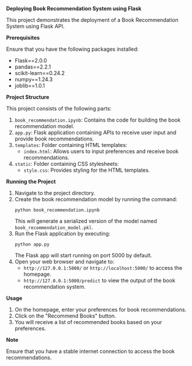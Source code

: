 **Deploying Book Recommendation System using Flask**   

This project demonstrates the deployment of a Book Recommendation System using Flask API.   

**Prerequisites**

Ensure that you have the following packages installed:
- Flask==2.0.0
- pandas==2.2.1
- scikit-learn==0.24.2    
- numpy==1.24.3       
- joblib==1.0.1  
   
**Project Structure**

This project consists of the following parts:
1. `book_recommendation.ipynb`: Contains the code for building the book recommendation model.
2. `app.py`: Flask application containing APIs to receive user input and provide book recommendations.
3. `templates`: Folder containing HTML templates:
   - `index.html`: Allows users to input preferences and receive book recommendations.
4. `static`: Folder containing CSS stylesheets:
   - `style.css`: Provides styling for the HTML templates.

**Running the Project**

1. Navigate to the project directory.
2. Create the book recommendation model by running the command:
   ```
   python book_recommendation.ipynb
   ```
   This will generate a serialized version of the model named `book_recommendation_model.pkl`.
3. Run the Flask application by executing:
   ```
   python app.py
   ```
   The Flask app will start running on port 5000 by default.
4. Open your web browser and navigate to:
   - `http://127.0.0.1:5000/` or `http://localhost:5000/` to access the homepage.
   - `http://127.0.0.1:5000/predict` to view the output of the book recommendation system.

**Usage**

1. On the homepage, enter your preferences for book recommendations.
2. Click on the "Recommend Books" button.
3. You will receive a list of recommended books based on your preferences.

**Note**

Ensure that you have a stable internet connection to access the book recommendations.
